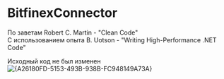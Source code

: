 # BitfinexConnector
По заветам Robert C. Martin - "Clean Code" </br>
С использованием опыта B. Uotson - "Writing High-Performance .NET Code" </br>

Исходный код не был изменен</br>
![{A26180FD-5153-493B-938B-FC948149A73A}](https://github.com/user-attachments/assets/08beb53a-d8f3-4155-a273-f1547edb0d76)
